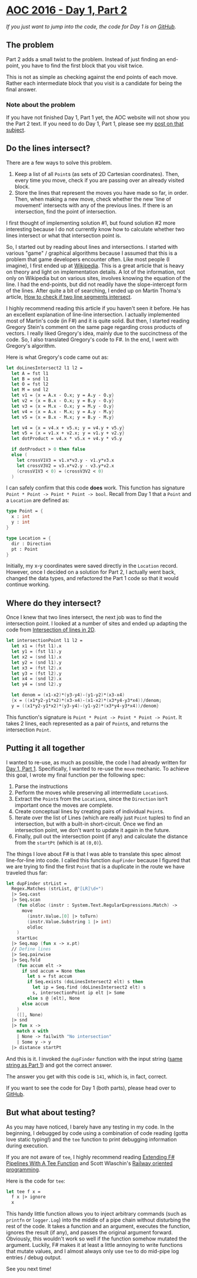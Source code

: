 # [AOC 2016 - Day 1, Part 2](http://adventofcode.com/2016/day/1)

*If you just want to jump into the code, the code for Day 1 is on [GitHub](https://github.com/zakaluka/fsaoc2016/blob/master/1/OneMain.fsx).*

## The problem

Part 2 adds a small twist to the problem. Instead of just finding an end-point, you have to find the first block that you visit twice.

This is not as simple as checking against the end points of each move. Rather each intermediate block that you visit is a candidate for being the final answer.

### Note about the problem

If you have not finished Day 1, Part 1 yet, the AOC website will not show you the Part 2 text. If you need to do Day 1, Part 1, please see my [post on that subject](https://znprojects.blogspot.com/2017/02/aoc-2016-day-1-part-1.html).

## Do the lines intersect?

There are a few ways to solve this problem.

1. Keep a list of all `Point`s (as sets of 2D Cartesian coordinates). Then, every time you move, check if you are passing over an already visited block.
1. Store the lines that represent the moves you have made so far, in order. Then, when making a new move, check whether the new 'line of movement' intersects with any of the previous lines. If there is an intersection, find the point of intersection.

I first thought of implementing solution #1, but found solution #2 more interesting because I do not currently know how to calculate whether two lines intersect or what that intersection point is.

So, I started out by reading about lines and intersections. I started with various "game" / graphical algorithms because I assumed that this is a problem that game developers encounter often. Like most people (I imagine), I first ended up at [Wikipedia](https://en.wikipedia.org/wiki/Line–line_intersection). This is a great article that is heavy on theory and light on implementation details. A lot of the information, not only on Wikipedia but on various sites, involves knowing the equation of the line. I had the end-points, but did not readily have the slope-intercept form of the lines. After quite a bit of searching, I ended up on Martin Thoma's article, [How to check if two line segments intersect](https://martin-thoma.com/how-to-check-if-two-line-segments-intersect/).

I highly recommend reading this article if you haven't seen it before. He has an excellent explanation of line-line intersection. I actually implemented most of Martin's code (in F#) and it is quite solid. But then, I started reading Gregory Stein's comment on the same page regarding cross products of vectors. I really liked Gregory's idea, mainly due to the succinctness of the code. So, I also translated Gregory's code to F#. In the end, I went with Gregory's algorithm.

Here is what Gregory's code came out as:

```fsharp
let doLinesIntersect2 l1 l2 =
  let A = fst l1
  let B = snd l1
  let O = fst l2
  let M = snd l2
  let v1 = {x = A.x - O.x; y = A.y - O.y}
  let v2 = {x = B.x - O.x; y = B.y - O.y}
  let v3 = {x = M.x - O.x; y = M.y - O.y}
  let v4 = {x = A.x - M.x; y = A.y - M.y}
  let v5 = {x = B.x - M.x; y = B.y - M.y}

  let v4 = {x = v4.x + v5.x; y = v4.y + v5.y}
  let v5 = {x = v1.x + v2.x; y = v1.y + v2.y}
  let dotProduct = v4.x * v5.x + v4.y * v5.y

  if dotProduct > 0 then false
  else (
    let crossV1V3 = v1.x*v3.y - v1.y*v3.x
    let crossV3V2 = v3.x*v2.y - v3.y*v2.x
    (crossV1V3 < 0) = (crossV3V2 < 0)
  )
```

I can safely confirm that this code **does** work. This function has signature `Point * Point -> Point * Point -> bool`. Recall from Day 1 that a `Point` and a `Location` are defined as:

```fsharp
type Point = {
  x : int
  y : int
}

type Location = {
  dir : Direction
  pt : Point
}
```

Initially, my x-y coordinates were saved directly in the `Location` record.  However, once I decided on a solution for Part 2, I actually went back, changed the data types, and refactored the Part 1 code so that it would continue working.

## Where do they intersect?

Once I knew that two lines intersect, the next job was to find the intersection point. I looked at a number of sites and ended up adapting the code from [Intersection of lines in 2D](http://www.ahristov.com/tutorial/geometry-games/intersection-lines.html).

```fsharp
let intersectionPoint l1 l2 =
  let x1 = (fst l1).x
  let y1 = (fst l1).y
  let x2 = (snd l1).x
  let y2 = (snd l1).y
  let x3 = (fst l2).x
  let y3 = (fst l2).y
  let x4 = (snd l2).x
  let y4 = (snd l2).y

  let denom = (x1-x2)*(y3-y4)-(y1-y2)*(x3-x4)
  {x = ((x1*y2-y1*x2)*(x3-x4)-(x1-x2)*(x3*y4-y3*x4))/denom;
  y = ((x1*y2-y1*x2)*(y3-y4)-(y1-y2)*(x3*y4-y3*x4))/denom}
```

This function's signature is `Point * Point -> Point * Point -> Point`. It takes 2 lines, each represented as a pair of `Point`s, and returns the intersection `Point`.

## Putting it all together

I wanted to re-use, as much as possible, the code I had already written for [Day 1, Part 1](https://znprojects.blogspot.com/2017/02/aoc-2016-day-1-part-1.html). Specifically, I wanted to re-use the `move` mechanic. To achieve this goal, I wrote my final function per the following spec:

1. Parse the instructions
1. Perform the moves while preserving all intermediate `Location`s.
1. Extract the `Point`s from the `Location`s, since the `Direction` isn't important once the moves are complete.
1. Create conceptual lines by creating pairs of individual `Point`s.
1. Iterate over the list of Lines (which are really just `Point` tuples) to find an intersection, but with a built-in short-circuit. Once we find an intersection point, we don't want to update it again in the future.
1. Finally, pull out the intersection point (if any) and calculate the distance from the `startPt` (which is at `(0,0)`).

The things I love about F# is that I was able to translate this spec almost line-for-line into code.  I called this function `dupFinder` because I figured that we are trying to find the first `Point` that is a duplicate in the route we have traveled thus far:

```fsharp
let dupFinder strList =
  Regex.Matches (strList, @"[LR]\d+")
  |> Seq.cast
  |> Seq.scan
    (fun oldloc (instr : System.Text.RegularExpressions.Match) ->
      move
        (instr.Value.[0] |> toTurn)
        (instr.Value.Substring 1 |> int)
        oldloc
    )
    startLoc
  |> Seq.map (fun x -> x.pt)
  // Define lines
  |> Seq.pairwise
  |> Seq.fold
    (fun accum elt ->
      if snd accum = None then
        let s = fst accum
        if Seq.exists (doLinesIntersect2 elt) s then
          let ip = Seq.find (doLinesIntersect2 elt) s
          s, intersectionPoint ip elt |> Some
        else s @ [elt], None
      else accum
    )
    ([], None)
  |> snd
  |> fun x ->
    match x with
    | None -> failwith "No intersection"
    | Some y -> y
  |> distance startPt
```

And this is it. I invoked the `dupFinder` function with the input string ([same string as Part 1](https://github.com/zakaluka/fsaoc2016/blob/master/1/OneMain.fsx#L207)) and got the correct answer.

The answer you get with this code is `141`, which is, in fact, correct.

If you want to see the code for Day 1 (both parts), please head over to [GitHub](https://github.com/zakaluka/fsaoc2016/blob/master/1/OneMain.fsx).

## But what about testing?

As you may have noticed, I barely have any testing in my code. In the beginning, I debugged by code using a combination of code reading (gotta love static typing!) and the `tee` function to print debugging information during execution.

If you are not aware of `tee`, I highly recommend reading [Extending F# Pipelines With A Tee Function](https://davefancher.com/2015/01/11/extending-f-pipelines-with-a-tee-function/) and Scott Wlaschin's [Railway oriented programming](http://fsharpforfunandprofit.com/posts/recipe-part2/).

Here is the code for `tee`:

```fsharp
let tee f x =
  f x |> ignore
  x
```

This handy little function allows you to inject arbitrary commands (such as `printfn` or `logger.Log`) into the middle of a pipe chain without disturbing the rest of the code. It takes a function and an argument, executes the function, ignores the result (if any), and passes the original argument forward. Obviously, this wouldn't work so well if the function somehow mutated the argument. Luckily, F# makes it at least a little annoying to write functions that mutate values, and I almost always only use `tee` to do mid-pipe log entries / debug output.

See you next time!